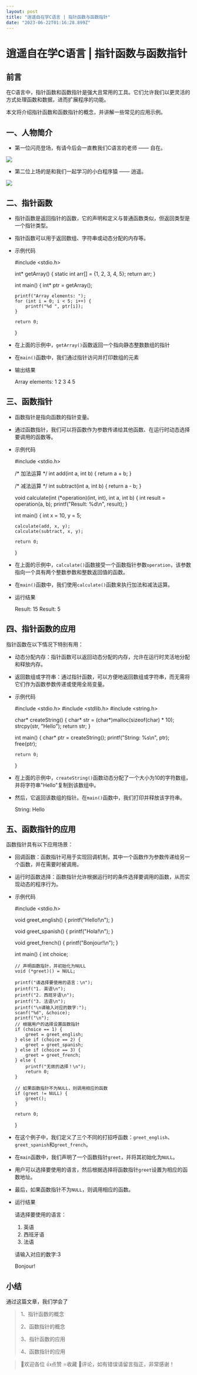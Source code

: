 ```yaml
---
layout: post
title: "逍遥自在学C语言 | 指针函数与函数指针"
date: "2023-06-22T01:16:28.899Z"
---
```

逍遥自在学C语言 | 指针函数与函数指针
====================

前言
--

在C语言中，指针函数和函数指针是强大且常用的工具。它们允许我们以更灵活的方式处理函数和数据，进而扩展程序的功能。

本文将介绍指针函数和函数指针的概念，并讲解一些常见的应用示例。

一、人物简介
------

*   第一位闪亮登场，有请今后会一直教我们C语言的老师 —— 自在。

![](https://img2023.cnblogs.com/blog/1511464/202306/1511464-20230606224237924-1818889158.gif)

*   第二位上场的是和我们一起学习的小白程序猿 —— 逍遥。

![](https://img2023.cnblogs.com/blog/1511464/202306/1511464-20230606224258922-622567244.gif)

二、指针函数
------

*   指针函数是返回指针的函数，它的声明和定义与普通函数类似，但返回类型是一个指针类型。
    
*   指针函数可以用于返回数组、字符串或动态分配的内存等。
    
*   示例代码
    

    #include <stdio.h>
    
    int* getArray() {
        static int arr[] = {1, 2, 3, 4, 5};
        return arr;
    }
    
    int main() {
        int* ptr = getArray();
    
        printf("Array elements: ");
        for (int i = 0; i < 5; i++) {
            printf("%d ", ptr[i]);
        }
    
        return 0;
    }
    

*   在上面的示例中，`getArray()`函数返回一个指向静态整数数组的指针
    
*   在`main()`函数中，我们通过指针访问并打印数组的元素
    
*   输出结果
    

    Array elements: 1 2 3 4 5
    

三、函数指针
------

*   函数指针是指向函数的指针变量。
    
*   通过函数指针，我们可以将函数作为参数传递给其他函数、在运行时动态选择要调用的函数等。
    
*   示例代码
    

    #include <stdio.h>
    
    /* 加法运算 */
    int add(int a, int b) {
        return a + b;
    }
    
    /* 减法运算 */
    int subtract(int a, int b) {
        return a - b;
    }
    
    void calculate(int (*operation)(int, int), int a, int b) {
        int result = operation(a, b);
        printf("Result: %d\n", result);
    }
    
    int main() {
        int x = 10, y = 5;
    
        calculate(add, x, y);
        calculate(subtract, x, y);
    
        return 0;
    }
    

*   在上面的示例中，`calculate()`函数接受一个函数指针参数`operation`，该参数指向一个具有两个整数参数和整数返回值的函数。
    
*   在`main()`函数中，我们使用`calculate()`函数来执行加法和减法运算。
    
*   运行结果
    

    Result: 15
    Result: 5
    

四、指针函数的应用
---------

指针函数在以下情况下特别有用：

*   动态分配内存：指针函数可以返回动态分配的内存，允许在运行时灵活地分配和释放内存。
    
*   返回数组或字符串：通过指针函数，可以方便地返回数组或字符串，而无需将它们作为函数参数传递或使用全局变量。
    
*   示例代码
    

    #include <stdio.h>
    #include <stdlib.h>
    #include <string.h>
    
    char* createString() {
        char* str = (char*)malloc(sizeof(char) * 10);
        strcpy(str, "Hello");
        return str;
    }
    
    int main() {
        char* ptr = createString();
        printf("String: %s\n", ptr);
        free(ptr);
    
        return 0;
    }
    

*   在上面的示例中，`createString()`函数动态分配了一个大小为10的字符数组，并将字符串"Hello"复制到该数组中。
    
*   然后，它返回该数组的指针。在`main()`函数中，我们打印并释放该字符串。
    

    String: Hello
    

五、函数指针的应用
---------

函数指针具有以下应用场景：

*   回调函数：函数指针可用于实现回调机制，其中一个函数作为参数传递给另一个函数，并在需要时被调用。
    
*   运行时函数选择：函数指针允许根据运行时的条件选择要调用的函数，从而实现动态的程序行为。
    
*   示例代码
    

    #include <stdio.h>
    
    void greet_english() {
        printf("Hello!\n");
    }
    
    void greet_spanish() {
        printf("Hola!\n");
    }
    
    void greet_french() {
        printf("Bonjour!\n");
    }
    
    int main() {
        int choice;
    
        // 声明函数指针，并初始化为NULL
        void (*greet)() = NULL;
    
        printf("请选择要使用的语言：\n");
        printf("1. 英语\n");
        printf("2. 西班牙语\n");
        printf("3. 法语\n");
        printf("\n请输入对应的数字:");
        scanf("%d", &choice);
    	printf("\n");
        // 根据用户的选择设置函数指针
        if (choice == 1) {
            greet = greet_english;
        } else if (choice == 2) {
            greet = greet_spanish;
        } else if (choice == 3) {
            greet = greet_french;
        } else {
            printf("无效的选择！\n");
            return 0;
        }
    
        // 如果函数指针不为NULL，则调用相应的函数
        if (greet != NULL) {
            greet();
        }
    
        return 0;
    }
    
    

*   在这个例子中，我们定义了三个不同的打招呼函数：`greet_english`、`greet_spanish`和`greet_french`。
*   在`main`函数中，我们声明了一个函数指针`greet`，并将其初始化为`NULL`。
*   用户可以选择要使用的语言，然后根据选择将函数指针`greet`设置为相应的函数地址。
*   最后，如果函数指针不为`NULL`，则调用相应的函数。
*   运行结果

    请选择要使用的语言：
    1. 英语
    2. 西班牙语
    3. 法语
    
    请输入对应的数字:3
    
    Bonjour!
    

小结
--

通过这篇文章，我们学会了

> 1、指针函数的概念
> 
> 2、函数指针的概念
> 
> 3、指针函数的应用
> 
> 4、函数指针的应用

> 📢欢迎各位 👍点赞 ⭐收藏 📝评论，如有错误请留言指正，非常感谢！